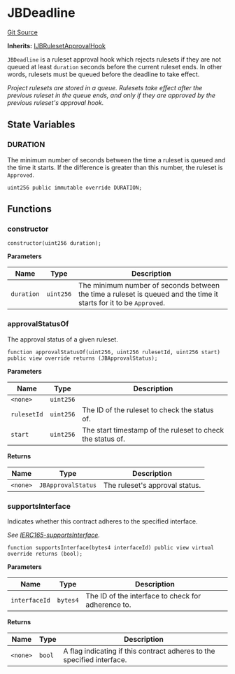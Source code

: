 # JBDeadline
[Git Source](https://github.com/Bananapus/nana-core/blob/2998dca2fbd2658e2c8791d6dc8348147d69e28e/src/JBDeadline.sol)

**Inherits:**
[IJBRulesetApprovalHook](/docs/v4/api/core/interfaces/IJBRulesetApprovalHook.md)

`JBDeadline` is a ruleset approval hook which rejects rulesets if they are not queued at least `duration`
seconds before the current ruleset ends. In other words, rulesets must be queued before the deadline to take effect.

*Project rulesets are stored in a queue. Rulesets take effect after the previous ruleset in the queue ends, and
only if they are approved by the previous ruleset's approval hook.*


## State Variables
### DURATION
The minimum number of seconds between the time a ruleset is queued and the time it starts. If the
difference is greater than this number, the ruleset is `Approved`.


```solidity
uint256 public immutable override DURATION;
```


## Functions
### constructor


```solidity
constructor(uint256 duration);
```
**Parameters**

|Name|Type|Description|
|----|----|-----------|
|`duration`|`uint256`|The minimum number of seconds between the time a ruleset is queued and the time it starts for it to be `Approved`.|


### approvalStatusOf

The approval status of a given ruleset.


```solidity
function approvalStatusOf(uint256, uint256 rulesetId, uint256 start) public view override returns (JBApprovalStatus);
```
**Parameters**

|Name|Type|Description|
|----|----|-----------|
|`<none>`|`uint256`||
|`rulesetId`|`uint256`|The ID of the ruleset to check the status of.|
|`start`|`uint256`|The start timestamp of the ruleset to check the status of.|

**Returns**

|Name|Type|Description|
|----|----|-----------|
|`<none>`|`JBApprovalStatus`|The ruleset's approval status.|


### supportsInterface

Indicates whether this contract adheres to the specified interface.

*See [IERC165-supportsInterface](https://docs.openzeppelin.com/contracts/2.x/api/introspection#IERC165-supportsInterface-bytes4-).*


```solidity
function supportsInterface(bytes4 interfaceId) public view virtual override returns (bool);
```
**Parameters**

|Name|Type|Description|
|----|----|-----------|
|`interfaceId`|`bytes4`|The ID of the interface to check for adherence to.|

**Returns**

|Name|Type|Description|
|----|----|-----------|
|`<none>`|`bool`|A flag indicating if this contract adheres to the specified interface.|


